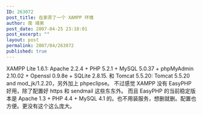 ```yaml
---
ID: 263072
post_title: 在家弄了一个 XAMPP 环境
author: 南 靖男
post_date: 2007-04-25 23:18:01
post_excerpt: ""
layout: post
permalink: 2007/04/263072
published: true
---
```

XAMPP Lite 1.6.1: Apache 2.2.4 + PHP 5.2.1 + MySQL 5.0.37 + phpMyAdmin 2.10.02 + Openssl 0.9.8e + SQLite 2.8.15.
和 Tomcat 5.5.20: Tomcat 5.5.20 and mod_jk/1.2.20，另外加上 phpeclipse。
不过感觉 XAMPP 没有 EasyPHP 好用，除了配置好 https 和 sendmail 这些东东外。
而且 EasyPHP 的当前稳定版本是 Apache 1.3 + PHP 4.4 + MySQL 4.1 的。也不用装服务，想删就删。配置也方便。更没有这个这么庞大。